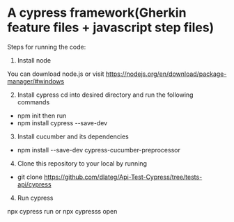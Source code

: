 # A cypress framework(Gherkin feature files + javascript step files)


Steps for running the code:
1. Install node 

You can download node.js or visit https://nodejs.org/en/download/package-manager/#windows 

2. Install cypress
cd into desired directory and run the following commands 
- npm init then run
- npm install cypress --save-dev

3. Install cucumber and its dependencies

 - npm install --save-dev cypress-cucumber-preprocessor

4. Clone this repository to your local by running 
- git clone https://github.com/dlateg/Api-Test-Cypress/tree/tests-api/cypress


4. Run cypress

npx cypress run or 
npx cypresss open

